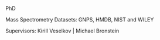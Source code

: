 PhD

Mass Spectrometry Datasets: GNPS, HMDB, NIST and WILEY

Supervisors: Kirill Veselkov | Michael Bronstein
